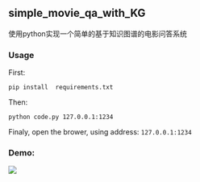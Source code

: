 ## simple_movie_qa_with_KG

使用python实现一个简单的基于知识图谱的电影问答系统

### Usage
First:

    pip install  requirements.txt
Then:

    python code.py 127.0.0.1:1234

Finaly, open the brower, using address: `127.0.0.1:1234`
### Demo:
![](https://i.imgur.com/2YJI2Sv.png)
